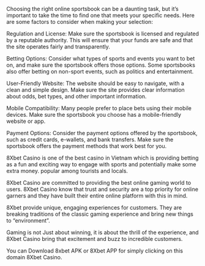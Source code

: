 Choosing the right online sportsbook can be a daunting task, but it’s important to take the time to find one that meets your specific needs.
Here are some factors to consider when making your selection:

Regulation and License:
Make sure the sportsbook is licensed and regulated by a reputable authority.
This will ensure that your funds are safe and that the site operates fairly and transparently.

Betting Options:
Consider what types of sports and events you want to bet on, and make sure the sportsbook offers those options.
Some sportsbooks also offer betting on non-sport events, such as politics and entertainment.

User-Friendly Website:
The website should be easy to navigate, with a clean and simple design.
Make sure the site provides clear information about odds, bet types, and other important information.

Mobile Compatibility:
Many people prefer to place bets using their mobile devices.
Make sure the sportsbook you choose has a mobile-friendly website or app.

Payment Options:
Consider the payment options offered by the sportsbook, such as credit cards, e-wallets, and bank transfers.
Make sure the sportsbook offers the payment methods that work best for you.

8Xbet Casino is one of the best casino in Vietnam which is providing betting as a fun and exciting way to engage with sports and potentially make some extra money. popular among tourists and locals.

8Xbet Casino are committed to providing the best online gaming world to users. 8Xbet Casino know that trust and security are a top priority for online garners and they have built their entire online platform with this in mind.

8Xbet provide unique, engaging experiences for customers. They are breaking traditions of the classic gaming experience and bring new things to “environment”.

Gaming is not Just about winning, it is about the thrill of the experience, and 8Xbet Casino bring that excitement and buzz to incredible customers.

You can Download 8xbet APK or 8Xbet APP for simply clicking on this domain 8Xbet Casino.
